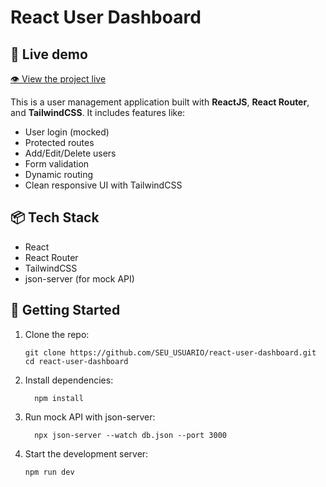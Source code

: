 # React User Dashboard

## 🚀 Live demo
[👁️ View the project live](https://react-user-dashboard-jose-muanzas-projects.vercel.app/)


This is a user management application built with **ReactJS**, **React Router**, and **TailwindCSS**. It includes features like:

- User login (mocked)
- Protected routes
- Add/Edit/Delete users
- Form validation
- Dynamic routing
- Clean responsive UI with TailwindCSS

## 📦 Tech Stack

- React
- React Router
- TailwindCSS
- json-server (for mock API)

## 🚀 Getting Started

1. Clone the repo:
   ```
   git clone https://github.com/SEU_USUARIO/react-user-dashboard.git
   cd react-user-dashboard
   ```
2. Install dependencies:
    ```
      npm install
    ```
3. Run mock API with json-server:
     ```
       npx json-server --watch db.json --port 3000
     ```
4. Start the development server:
    ```
    npm run dev
    ```
